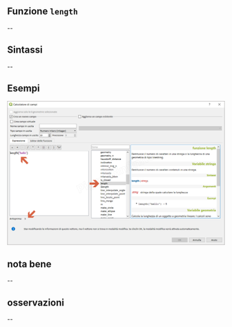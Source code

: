 ## Funzione `length`

--

## Sintassi

--

## Esempi

<img src="/img/geometria/length/length1.png">

## nota bene

--

## osservazioni

--